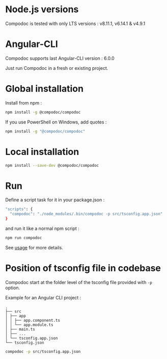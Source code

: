 # Node.js versions

Compodoc is tested with only LTS versions : v8.11.1, v6.14.1 & v4.9.1

# Angular-CLI

Compodoc supports last Angular-CLI version : 6.0.0

Just run Compodoc in a fresh or existing project.

# Global installation

Install from npm :

```bash
npm install -g @compodoc/compodoc
```

If you use PowerShell on Windows, add quotes :

```bash
npm install -g "@compodoc/compodoc"
```

# Local installation

```bash
npm install --save-dev @compodoc/compodoc
```

# Run

Define a script task for it in your package.json :

```bash
"scripts": {
  "compodoc": "./node_modules/.bin/compodoc -p src/tsconfig.app.json"
}
```

and run it like a normal npm script :

```bash
npm run compodoc
```

See [usage](./usage.html) for more details.

# Position of tsconfig file in codebase

Compodoc start at the folder level of the tsconfig file provided with `-p` option.

Example for an Angular CLI project :

```
.
├── src
│ ├── app
│ │ ├── app.component.ts
│ │ └── app.module.ts
│ ├── main.ts
│ ├── ...
│ └── tsconfig.app.json
└── tsconfig.json
```

```bash
compodoc -p src/tsconfig.app.json
```
